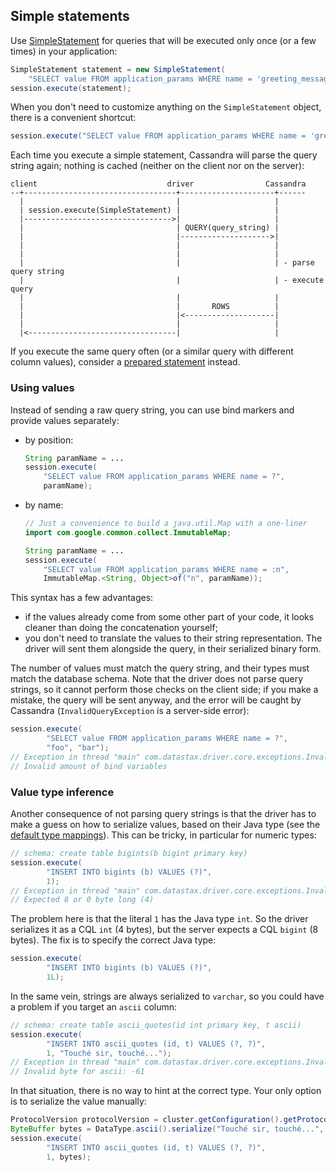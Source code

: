 <!--
Licensed to the Apache Software Foundation (ASF) under one
or more contributor license agreements.  See the NOTICE file
distributed with this work for additional information
regarding copyright ownership.  The ASF licenses this file
to you under the Apache License, Version 2.0 (the
"License"); you may not use this file except in compliance
with the License.  You may obtain a copy of the License at

  http://www.apache.org/licenses/LICENSE-2.0

Unless required by applicable law or agreed to in writing,
software distributed under the License is distributed on an
"AS IS" BASIS, WITHOUT WARRANTIES OR CONDITIONS OF ANY
KIND, either express or implied.  See the License for the
specific language governing permissions and limitations
under the License.
-->

## Simple statements

Use [SimpleStatement] for queries that will be executed only once (or a few times) in your application:

```java
SimpleStatement statement = new SimpleStatement(
    "SELECT value FROM application_params WHERE name = 'greeting_message'");
session.execute(statement);
```

When you don't need to customize anything on the `SimpleStatement` object, there is a convenient shortcut:

```java
session.execute("SELECT value FROM application_params WHERE name = 'greeting_message'");
```

Each time you execute a simple statement, Cassandra will parse the query string again; nothing is cached (neither on the
client nor on the server):

```ditaa
client                             driver                Cassandra
--+----------------------------------+---------------------+------
  |                                  |                     |
  | session.execute(SimpleStatement) |                     |
  |--------------------------------->|                     |
  |                                  | QUERY(query_string) |
  |                                  |-------------------->|
  |                                  |                     |
  |                                  |                     |
  |                                  |                     | - parse query string
  |                                  |                     | - execute query
  |                                  |                     |
  |                                  |       ROWS          |
  |                                  |<--------------------|
  |                                  |                     |
  |<---------------------------------|                     |
```

If you execute the same query often (or a similar query with different column values), consider a
[prepared statement](../prepared/) instead.


### Using values

Instead of sending a raw query string, you can use bind markers and provide values separately:

* by position:

    ```java
    String paramName = ...
    session.execute(
        "SELECT value FROM application_params WHERE name = ?",
        paramName);
    ```
* by name:

    ```java
    // Just a convenience to build a java.util.Map with a one-liner
    import com.google.common.collect.ImmutableMap;

    String paramName = ...
    session.execute(
        "SELECT value FROM application_params WHERE name = :n",
        ImmutableMap.<String, Object>of("n", paramName));
    ```

This syntax has a few advantages:

* if the values already come from some other part of your code, it looks cleaner than doing the concatenation yourself;
* you don't need to translate the values to their string representation. The driver will sent them alongside the query,
  in their serialized binary form.

The number of values must match the query string, and their types must match the database schema. Note that the driver
does not parse query strings, so it cannot perform those checks on the client side; if you make a mistake, the query
will be sent anyway, and the error will be caught by Cassandra (`InvalidQueryException` is a server-side error):

```java
session.execute(
        "SELECT value FROM application_params WHERE name = ?",
        "foo", "bar");
// Exception in thread "main" com.datastax.driver.core.exceptions.InvalidQueryException:
// Invalid amount of bind variables
```

### Value type inference

Another consequence of not parsing query strings is that the driver has to make a guess on how to serialize values,
based on their Java type (see the [default type mappings](../../#cql-to-java-type-mapping)). This can be tricky, in
particular for numeric types:

```java
// schema: create table bigints(b bigint primary key)
session.execute(
        "INSERT INTO bigints (b) VALUES (?)",
        1);
// Exception in thread "main" com.datastax.driver.core.exceptions.InvalidQueryException:
// Expected 8 or 0 byte long (4)
```

The problem here is that the literal `1` has the Java type `int`. So the driver serializes it as a CQL `int` (4 bytes),
but the server expects a CQL `bigint` (8 bytes). The fix is to specify the correct Java type:

```java
session.execute(
        "INSERT INTO bigints (b) VALUES (?)",
        1L);
```

In the same vein, strings are always serialized to `varchar`, so you could have a problem if you target an `ascii`
column:

```java
// schema: create table ascii_quotes(id int primary key, t ascii)
session.execute(
        "INSERT INTO ascii_quotes (id, t) VALUES (?, ?)",
        1, "Touché sir, touché...");
// Exception in thread "main" com.datastax.driver.core.exceptions.InvalidQueryException:
// Invalid byte for ascii: -61
```

In that situation, there is no way to hint at the correct type. Your only option is to serialize the value manually:

```java
ProtocolVersion protocolVersion = cluster.getConfiguration().getProtocolOptions().getProtocolVersionEnum();
ByteBuffer bytes = DataType.ascii().serialize("Touché sir, touché...", protocolVersion);
session.execute(
        "INSERT INTO ascii_quotes (id, t) VALUES (?, ?)",
        1, bytes);
```

[SimpleStatement]: https://docs.datastax.com/en/drivers/java/3.11/com/datastax/driver/core/SimpleStatement.html
